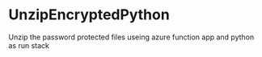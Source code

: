 # UnzipEncryptedPython
Unzip the password protected files useing azure function app and python as run stack
